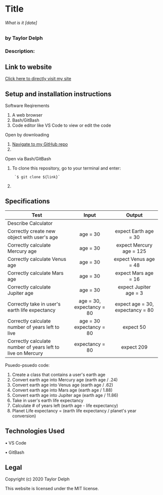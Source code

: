 # Title
###### What is it [date]
### by Taylor Delph

### **Description:**

## Link to website 
[Click here to directly visit my site](link)

## Setup and installation instructions

Software Reqirements
1. A web browser
2. Bash/GitBash
3. Code editor like VS Code to view or edit the code

Open by downloading

1. [Navigate to my GitHub repo](link)
2. 

Open via Bash/GitBash

1. To clone this repository, go to your terminal and enter:

        `$ git clone ${link}`

2. 

## Specifications
| Test | Input | Output |
|--------|:------:|:-----:|
| Describe Calculator |||
| Correctly create new object with user's age | age = 30 | expect Earth age = 30 |
| Correctly calculate Mercury age | age = 30 | expect Mercury age =  125 |
| Correctly calculate Venus age | age = 30 | expect Venus age = 48 |
| Correctly calculate Mars age | age = 30 | expect Mars age = 16 |
| Correctly calculate Jupiter age | age = 30 | expect Jupiter age = 3 |
| Correctly take in user's earth life expectancy | age = 30, expectancy = 80 | expect age = 30, expectancy = 80 |
| Correctly calculate number of years left to live | age = 30 expectancy = 80 | expect 50 |
| Correctly calculate number of years left to live on Mercury | expectancy = 80 | expect 209

Psuedo-psuedo code:
1. Create a class that contains a user's earth age
2. Convert earth age into Mercury age (earth age / .24)
3. Convert earth age into Venus age (earth age / .62)
4. Convert earth age into Mars age (earth age / 1.88)
5. Convert earth age into Jupiter age (earth age / 11.86)
6. Take in user's earth life expectancy
7. Calculate # of years left (earth age - life expectancy)
8. Planet Life expectancy = (earth life expectancy / planet's year conversion)

## Technologies Used

• VS Code

• GitBash

## Legal

Copyright (c) 2020 Taylor Delph

This website is licensed under the MIT license.